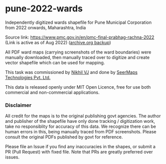 # pune-2022-wards
Independently digitized wards shapefile for Pune Municipal Corporation from 2022 onwards, Maharashtra, India

Source link: https://www.pmc.gov.in/en/pmc-final-prabhag-rachna-2022 (Link is active as of Aug 2022) ([archive.org backup](https://web.archive.org/web/20220727115259/https://www.pmc.gov.in/en/pmc-final-prabhag-rachna-2022))

All PDF ward maps (carrying screenshots of the ward boundaries) were manually downloaded, then manually traced over to digitize and create vector shapefile which can be used for mapping.

This task was commissioned by [Nikhil VJ](https://nikhilvj.co.in) and done by [SeerMaps Technologies Pvt. Ltd.](http://www.seermaps.com/)

This data is released openly under MIT Open Licence, free for use both commercial and non-commercial applications.

### Disclaimer
All credit for the maps is to the original publishing govt agencies. The author and publisher of the shapefile have only done tracking / digitization work, take no responsiblity for accuracy of this data. We recognize there can be human errors in this, being manually traced from PDF screenshots. Please consult the original PDFs published by govt for reference. 

Please file an Issue if you find any inaccuracies in the shapes, or submit a PR (Pull Request) with fixed file. Note that PRs are greatly preferred over issues.
